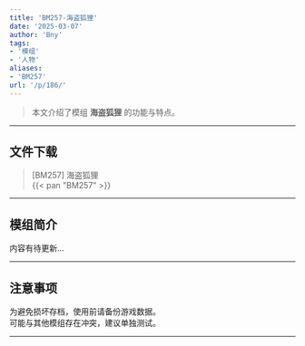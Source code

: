 ```yaml
---
title: 'BM257-海盗狐狸'
date: '2025-03-07'
author: 'Bny'
tags:
- '模组'
- '人物'
aliases:
- 'BM257'
url: '/p/186/'
---
```


> 本文介绍了模组 **海盗狐狸** 的功能与特点。

---

## 文件下载

> [BM257] 海盗狐狸  
{{< pan "BM257" >}}  

---

## 模组简介

>  
内容有待更新...  

---

## 注意事项

>  
为避免损坏存档，使用前请备份游戏数据。  
可能与其他模组存在冲突，建议单独测试。  

---

